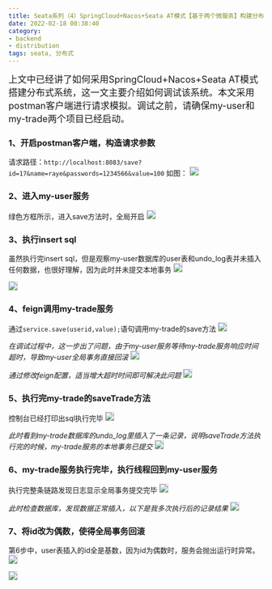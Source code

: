 ```yaml
---
title: Seata系列（4）SpringCloud+Nacos+Seata AT模式【基于两个微服务】构建分布式系统-调试
date: 2022-02-18 00:38:40
category:
- backend
- distribution
tags: seata, 分布式
---
```


<font size=4>
上文中已经讲了如何采用SpringCloud+Nacos+Seata AT模式搭建分布式系统，这一文主要介绍如何调试该系统。本文采用postman客户端进行请求模拟。调试之前，请确保my-user和my-trade两个项目已经启动。
</font>

### 1、开启postman客户端，构造请求参数
请求路径：`http://localhost:8083/save?id=17&name=raye&passwords=1234566&value=100`
如图：
<img src=/images/seata_4/0.png style="border: 1px solid #cccccc"/>

### 2、进入my-user服务
绿色方框所示，进入save方法时，全局开启
<img src=/images/seata_4/my-user-trade-1.png style="border: 1px solid #cccccc"/>

### 3、执行insert sql
虽然执行完insert sql，但是观察my-user数据库的user表和undo_log表并未插入任何数据，也很好理解，因为此时并未提交本地事务
<img src=/images/seata_4/my-user-trade-3.png style="border: 1px solid #cccccc"/>

<img src=/images/seata_4/my-user-trade-3.1.png style="border: 1px solid #cccccc"/>

### 4、feign调用my-trade服务
通过`service.save(userid,value);`语句调用my-trade的save方法
<img src=/images/seata_4/my-user-trade-4.png style="border: 1px solid #cccccc"/>

*在调试过程中，这一步出了问题，由于my-user服务等待my-trade服务响应时间超时，导致my-user全局事务直接回滚*
<img src=/images/seata_4/my-user-trade-5.1.png style="border: 1px solid #cccccc"/>

*通过修改feign配置，适当增大超时时间即可解决此问题*
<img src=/images/seata_4/my-user-trade-5.2.png style="border: 1px solid #cccccc"/>

### 5、执行完my-trade的saveTrade方法
控制台已经打印出sql执行完毕
<img src=/images/seata_4/my-user-trade-5.png style="border: 1px solid #cccccc"/>

*此时看到my-trade数据库的undo_log里插入了一条记录，说明saveTrade方法执行完的时候，my-trade服务的本地事务已提交*
<img src=/images/seata_4/my-user-trade-6.png style="border: 1px solid #cccccc"/>

### 6、my-trade服务执行完毕，执行线程回到my-user服务
执行完整条链路发现日志显示全局事务提交完毕
<img src=/images/seata_4/my-user-trade-7.png style="border: 1px solid #cccccc"/>

*此时检查数据库，发现数据正常插入，以下是我多次执行后的记录结果*
<img src=/images/seata_4/my-user-trade-7.1.png style="border: 1px solid #cccccc"/>

### 7、将id改为偶数，使得全局事务回滚
第6步中，user表插入的id全是基数，因为id为偶数时，服务会抛出运行时异常。
<img src=/images/seata_4/my-user-trade-8.png style="border: 1px solid #cccccc"/>

<img src=/images/seata_4/my-user-trade-10.png style="border: 1px solid #cccccc"/>
